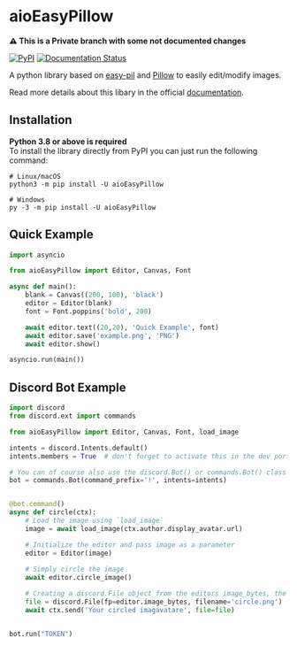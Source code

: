 # aioEasyPillow
**⚠ This is a Private branch with some not documented changes**

[![PyPI](https://img.shields.io/pypi/v/aioEasyPillow?style=flat-square)](https://pypi.org/project/aioEasyPillow/)
[![Documentation Status](https://readthedocs.org/projects/aioeasypillow/badge/?version=latest&style=flat-square)](https://aioeasypillow.readthedocs.io/en/latest/)

[Pillow]: https://github.com/python-pillow/Pillow
[easy-pil]: https://github.com/shahriyardx/easy-pil
[documentation]: https://aioeasypillow.readthedocs.io/en/latest/

A python library based on [easy-pil] and [Pillow] to easily edit/modify images.

Read more details about this libary in the official [documentation].


## Installation

**Python 3.8 or above is required**\
To install the library directly from PyPI you can just run the following command:
```shell
# Linux/macOS
python3 -m pip install -U aioEasyPillow

# Windows
py -3 -m pip install -U aioEasyPillow
```


## Quick Example

```python
import asyncio

from aioEasyPillow import Editor, Canvas, Font

async def main():
    blank = Canvas((200, 100), 'black')
    editor = Editor(blank)
    font = Font.poppins('bold', 200)

    await editor.text((20,20), 'Quick Example', font)
    await editor.save('example.png', 'PNG')
    await editor.show()

asyncio.run(main())
```

## Discord Bot Example

```python
import discord
from discord.ext import commands

from aioEasyPillow import Editor, Canvas, Font, load_image

intents = discord.Intents.default()
intents.members = True  # don't forget to activate this in the dev portal

# You can of course also use the discord.Bot() or commands.Bot() class
bot = commands.Bot(command_prefix='!', intents=intents)


@bot.command()
async def circle(ctx):
    # Load the image using `load_image`
    image = await load_image(ctx.author.display_avatar.url)

    # Initialize the editor and pass image as a parameter
    editor = Editor(image)
    
    # Simply circle the image 
    await editor.circle_image()

    # Creating a discord.File object from the editors image_bytes, the image must not be saved
    file = discord.File(fp=editor.image_bytes, filename='circle.png')
    await ctx.send('Your circled imagavatare', file=file)


bot.run("TOKEN")
```
